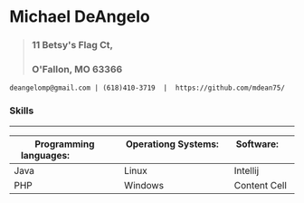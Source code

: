 # Michael DeAngelo
>### 11 Betsy's Flag Ct,
>### O'Fallon, MO  63366

    deangelomp@gmail.com | (618)410-3719  |  https://github.com/mdean75/ 

### Skills
***


| Programming languages: &nbsp; &nbsp; &nbsp; &nbsp; &nbsp; &nbsp; &nbsp; &nbsp; | Operationg Systems: &nbsp; &nbsp; &nbsp; &nbsp; &nbsp; &nbsp; &nbsp; &nbsp; &nbsp; &nbsp; &nbsp; &nbsp; &nbsp; &nbsp; | Software: &nbsp; &nbsp; &nbsp; &nbsp; &nbsp; &nbsp; |
| ------------- | ------------- | ------------- |
| Java  | Linux  | Intellij  |
| PHP  | Windows  | Content Cell  |